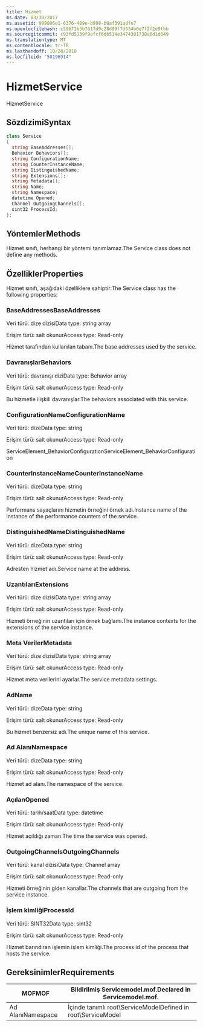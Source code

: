 ```yaml
---
title: Hizmet
ms.date: 03/30/2017
ms.assetid: 999806e1-6376-409e-b998-b0af391adfe7
ms.openlocfilehash: c59672b3b7617d9c28d99f7d534b6e7f2f2e9fbb
ms.sourcegitcommit: c93fd5139f9efcf6db514e3474301738a6d1d649
ms.translationtype: MT
ms.contentlocale: tr-TR
ms.lasthandoff: 10/28/2018
ms.locfileid: "50196914"
---
```

# <a name="service"></a><span data-ttu-id="e1144-102">Hizmet</span><span class="sxs-lookup"><span data-stu-id="e1144-102">Service</span></span>
<span data-ttu-id="e1144-103">Hizmet</span><span class="sxs-lookup"><span data-stu-id="e1144-103">Service</span></span>  
  
## <a name="syntax"></a><span data-ttu-id="e1144-104">Sözdizimi</span><span class="sxs-lookup"><span data-stu-id="e1144-104">Syntax</span></span>  
  
```csharp
class Service  
{  
  string BaseAddresses[];  
  Behavior Behaviors[];  
  string ConfigurationName;  
  string CounterInstanceName;  
  string DistinguishedName;  
  string Extensions[];  
  string Metadata[];  
  string Name;  
  string Namespace;  
  datetime Opened;  
  Channel OutgoingChannels[];  
  sint32 ProcessId;  
};  
```  
  
## <a name="methods"></a><span data-ttu-id="e1144-105">Yöntemler</span><span class="sxs-lookup"><span data-stu-id="e1144-105">Methods</span></span>  
 <span data-ttu-id="e1144-106">Hizmet sınıfı, herhangi bir yöntemi tanımlamaz.</span><span class="sxs-lookup"><span data-stu-id="e1144-106">The Service class does not define any methods.</span></span>  
  
## <a name="properties"></a><span data-ttu-id="e1144-107">Özellikler</span><span class="sxs-lookup"><span data-stu-id="e1144-107">Properties</span></span>  
 <span data-ttu-id="e1144-108">Hizmet sınıfı, aşağıdaki özelliklere sahiptir:</span><span class="sxs-lookup"><span data-stu-id="e1144-108">The Service class has the following properties:</span></span>  
  
### <a name="baseaddresses"></a><span data-ttu-id="e1144-109">BaseAddresses</span><span class="sxs-lookup"><span data-stu-id="e1144-109">BaseAddresses</span></span>  
 <span data-ttu-id="e1144-110">Veri türü: dize dizisi</span><span class="sxs-lookup"><span data-stu-id="e1144-110">Data type: string array</span></span>  
  
 <span data-ttu-id="e1144-111">Erişim türü: salt okunur</span><span class="sxs-lookup"><span data-stu-id="e1144-111">Access type: Read-only</span></span>  
  
 <span data-ttu-id="e1144-112">Hizmet tarafından kullanılan tabanı.</span><span class="sxs-lookup"><span data-stu-id="e1144-112">The base addresses used by the service.</span></span>  
  
### <a name="behaviors"></a><span data-ttu-id="e1144-113">Davranışlar</span><span class="sxs-lookup"><span data-stu-id="e1144-113">Behaviors</span></span>  
 <span data-ttu-id="e1144-114">Veri türü: davranışı dizi</span><span class="sxs-lookup"><span data-stu-id="e1144-114">Data type: Behavior array</span></span>  
  
 <span data-ttu-id="e1144-115">Erişim türü: salt okunur</span><span class="sxs-lookup"><span data-stu-id="e1144-115">Access type: Read-only</span></span>  
  
 <span data-ttu-id="e1144-116">Bu hizmetle ilişkili davranışlar.</span><span class="sxs-lookup"><span data-stu-id="e1144-116">The behaviors associated with this service.</span></span>  
  
### <a name="configurationname"></a><span data-ttu-id="e1144-117">ConfigurationName</span><span class="sxs-lookup"><span data-stu-id="e1144-117">ConfigurationName</span></span>  
 <span data-ttu-id="e1144-118">Veri türü: dize</span><span class="sxs-lookup"><span data-stu-id="e1144-118">Data type: string</span></span>  
  
 <span data-ttu-id="e1144-119">Erişim türü: salt okunur</span><span class="sxs-lookup"><span data-stu-id="e1144-119">Access type: Read-only</span></span>  
  
 <span data-ttu-id="e1144-120">ServiceElement_BehaviorConfiguration</span><span class="sxs-lookup"><span data-stu-id="e1144-120">ServiceElement_BehaviorConfiguration</span></span>  
  
### <a name="counterinstancename"></a><span data-ttu-id="e1144-121">CounterInstanceName</span><span class="sxs-lookup"><span data-stu-id="e1144-121">CounterInstanceName</span></span>  
 <span data-ttu-id="e1144-122">Veri türü: dize</span><span class="sxs-lookup"><span data-stu-id="e1144-122">Data type: string</span></span>  
  
 <span data-ttu-id="e1144-123">Erişim türü: salt okunur</span><span class="sxs-lookup"><span data-stu-id="e1144-123">Access type: Read-only</span></span>  
  
 <span data-ttu-id="e1144-124">Performans sayaçlarını hizmetin örneğini örnek adı.</span><span class="sxs-lookup"><span data-stu-id="e1144-124">Instance name of the instance of the performance counters of the service.</span></span>  
  
### <a name="distinguishedname"></a><span data-ttu-id="e1144-125">DistinguishedName</span><span class="sxs-lookup"><span data-stu-id="e1144-125">DistinguishedName</span></span>  
 <span data-ttu-id="e1144-126">Veri türü: dize</span><span class="sxs-lookup"><span data-stu-id="e1144-126">Data type: string</span></span>  
  
 <span data-ttu-id="e1144-127">Erişim türü: salt okunur</span><span class="sxs-lookup"><span data-stu-id="e1144-127">Access type: Read-only</span></span>  
  
 <span data-ttu-id="e1144-128">Adresten hizmet adı.</span><span class="sxs-lookup"><span data-stu-id="e1144-128">Service name at the address.</span></span>  
  
### <a name="extensions"></a><span data-ttu-id="e1144-129">Uzantıları</span><span class="sxs-lookup"><span data-stu-id="e1144-129">Extensions</span></span>  
 <span data-ttu-id="e1144-130">Veri türü: dize dizisi</span><span class="sxs-lookup"><span data-stu-id="e1144-130">Data type: string array</span></span>  
  
 <span data-ttu-id="e1144-131">Erişim türü: salt okunur</span><span class="sxs-lookup"><span data-stu-id="e1144-131">Access type: Read-only</span></span>  
  
 <span data-ttu-id="e1144-132">Hizmeti örneğinin uzantıları için örnek bağlamı.</span><span class="sxs-lookup"><span data-stu-id="e1144-132">The instance contexts for the extensions of the service instance.</span></span>  
  
### <a name="metadata"></a><span data-ttu-id="e1144-133">Meta Veriler</span><span class="sxs-lookup"><span data-stu-id="e1144-133">Metadata</span></span>  
 <span data-ttu-id="e1144-134">Veri türü: dize dizisi</span><span class="sxs-lookup"><span data-stu-id="e1144-134">Data type: string array</span></span>  
  
 <span data-ttu-id="e1144-135">Erişim türü: salt okunur</span><span class="sxs-lookup"><span data-stu-id="e1144-135">Access type: Read-only</span></span>  
  
 <span data-ttu-id="e1144-136">Hizmet meta verilerini ayarlar.</span><span class="sxs-lookup"><span data-stu-id="e1144-136">The service metadata settings.</span></span>  
  
### <a name="name"></a><span data-ttu-id="e1144-137">Ad</span><span class="sxs-lookup"><span data-stu-id="e1144-137">Name</span></span>  
 <span data-ttu-id="e1144-138">Veri türü: dize</span><span class="sxs-lookup"><span data-stu-id="e1144-138">Data type: string</span></span>  
  
 <span data-ttu-id="e1144-139">Erişim türü: salt okunur</span><span class="sxs-lookup"><span data-stu-id="e1144-139">Access type: Read-only</span></span>  
  
 <span data-ttu-id="e1144-140">Bu hizmet benzersiz adı.</span><span class="sxs-lookup"><span data-stu-id="e1144-140">The unique name of this service.</span></span>  
  
### <a name="namespace"></a><span data-ttu-id="e1144-141">Ad Alanı</span><span class="sxs-lookup"><span data-stu-id="e1144-141">Namespace</span></span>  
 <span data-ttu-id="e1144-142">Veri türü: dize</span><span class="sxs-lookup"><span data-stu-id="e1144-142">Data type: string</span></span>  
  
 <span data-ttu-id="e1144-143">Erişim türü: salt okunur</span><span class="sxs-lookup"><span data-stu-id="e1144-143">Access type: Read-only</span></span>  
  
 <span data-ttu-id="e1144-144">Hizmet ad alanı.</span><span class="sxs-lookup"><span data-stu-id="e1144-144">The namespace of the service.</span></span>  
  
### <a name="opened"></a><span data-ttu-id="e1144-145">Açılan</span><span class="sxs-lookup"><span data-stu-id="e1144-145">Opened</span></span>  
 <span data-ttu-id="e1144-146">Veri türü: tarih/saat</span><span class="sxs-lookup"><span data-stu-id="e1144-146">Data type: datetime</span></span>  
  
 <span data-ttu-id="e1144-147">Erişim türü: salt okunur</span><span class="sxs-lookup"><span data-stu-id="e1144-147">Access type: Read-only</span></span>  
  
 <span data-ttu-id="e1144-148">Hizmet açıldığı zaman.</span><span class="sxs-lookup"><span data-stu-id="e1144-148">The time the service was opened.</span></span>  
  
### <a name="outgoingchannels"></a><span data-ttu-id="e1144-149">OutgoingChannels</span><span class="sxs-lookup"><span data-stu-id="e1144-149">OutgoingChannels</span></span>  
 <span data-ttu-id="e1144-150">Veri türü: kanal dizisi</span><span class="sxs-lookup"><span data-stu-id="e1144-150">Data type: Channel array</span></span>  
  
 <span data-ttu-id="e1144-151">Erişim türü: salt okunur</span><span class="sxs-lookup"><span data-stu-id="e1144-151">Access type: Read-only</span></span>  
  
 <span data-ttu-id="e1144-152">Hizmeti örneğinin giden kanallar.</span><span class="sxs-lookup"><span data-stu-id="e1144-152">The channels that are outgoing from the service instance.</span></span>  
  
### <a name="processid"></a><span data-ttu-id="e1144-153">İşlem kimliği</span><span class="sxs-lookup"><span data-stu-id="e1144-153">ProcessId</span></span>  
 <span data-ttu-id="e1144-154">Veri türü: SINT32</span><span class="sxs-lookup"><span data-stu-id="e1144-154">Data type: sint32</span></span>  
  
 <span data-ttu-id="e1144-155">Erişim türü: salt okunur</span><span class="sxs-lookup"><span data-stu-id="e1144-155">Access type: Read-only</span></span>  
  
 <span data-ttu-id="e1144-156">Hizmet barındıran işlemin işlem kimliği.</span><span class="sxs-lookup"><span data-stu-id="e1144-156">The process id of the process that hosts the service.</span></span>  
  
## <a name="requirements"></a><span data-ttu-id="e1144-157">Gereksinimler</span><span class="sxs-lookup"><span data-stu-id="e1144-157">Requirements</span></span>  
  
|<span data-ttu-id="e1144-158">MOF</span><span class="sxs-lookup"><span data-stu-id="e1144-158">MOF</span></span>|<span data-ttu-id="e1144-159">Bildirilmiş Servicemodel.mof.</span><span class="sxs-lookup"><span data-stu-id="e1144-159">Declared in Servicemodel.mof.</span></span>|  
|---------|-----------------------------------|  
|<span data-ttu-id="e1144-160">Ad Alanı</span><span class="sxs-lookup"><span data-stu-id="e1144-160">Namespace</span></span>|<span data-ttu-id="e1144-161">İçinde tanımlı root\ServiceModel</span><span class="sxs-lookup"><span data-stu-id="e1144-161">Defined in root\ServiceModel</span></span>|
